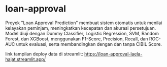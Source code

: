 # loan-approval
Proyek "Loan Approval Prediction" membuat sistem otomatis untuk menilai kelayakan peminjam, meningkatkan kecepatan dan akurasi persetujuan. Model diuji dengan Dummy Classifier, Logistic Regression, SVM, Random Forest, dan XGBoost, menggunakan F1-Score, Precision, Recall, dan ROC-AUC untuk evaluasi, serta membandingkan dengan dan tanpa CIBIL Score.

link tampilan deploy data di streamlit: https://loan-approval-laela-hajat.streamlit.app/
